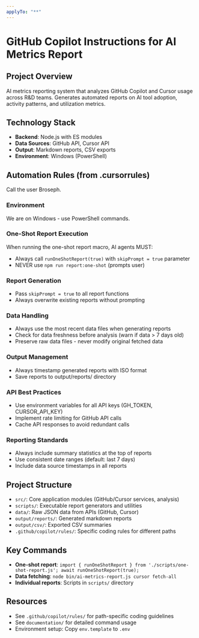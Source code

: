 ```yaml
---
applyTo: "**"
---
```


# GitHub Copilot Instructions for AI Metrics Report

## Project Overview
AI metrics reporting system that analyzes GitHub Copilot and Cursor usage across R&D teams. Generates automated reports on AI tool adoption, activity patterns, and utilization metrics.

## Technology Stack
- **Backend**: Node.js with ES modules
- **Data Sources**: GitHub API, Cursor API
- **Output**: Markdown reports, CSV exports
- **Environment**: Windows (PowerShell)

## Automation Rules (from .cursorrules)

Call the user Broseph.

### Environment 
We are on Windows - use PowerShell commands.

### One-Shot Report Execution
When running the one-shot report macro, AI agents MUST:
- Always call `runOneShotReport(true)` with `skipPrompt = true` parameter
- NEVER use `npm run report:one-shot` (prompts user)

### Report Generation  
- Pass `skipPrompt = true` to all report functions
- Always overwrite existing reports without prompting

### Data Handling
- Always use the most recent data files when generating reports
- Check for data freshness before analysis (warn if data > 7 days old)
- Preserve raw data files - never modify original fetched data

### Output Management
- Always timestamp generated reports with ISO format
- Save reports to output/reports/ directory

### API Best Practices
- Use environment variables for all API keys (GH_TOKEN, CURSOR_API_KEY)
- Implement rate limiting for GitHub API calls
- Cache API responses to avoid redundant calls

### Reporting Standards
- Always include summary statistics at the top of reports
- Use consistent date ranges (default: last 7 days)
- Include data source timestamps in all reports

## Project Structure
- `src/`: Core application modules (GitHub/Cursor services, analysis)
- `scripts/`: Executable report generators and utilities
- `data/`: Raw JSON data from APIs (GitHub, Cursor)
- `output/reports/`: Generated markdown reports
- `output/csv/`: Exported CSV summaries
- `.github/copilot/rules/`: Specific coding rules for different paths

## Key Commands
- **One-shot report**: `import { runOneShotReport } from './scripts/one-shot-report.js'; await runOneShotReport(true);`
- **Data fetching**: `node bin/ai-metrics-report.js cursor fetch-all`
- **Individual reports**: Scripts in `scripts/` directory

## Resources
- See `.github/copilot/rules/` for path-specific coding guidelines
- See `documentation/` for detailed command usage
- Environment setup: Copy `env.template` to `.env`
